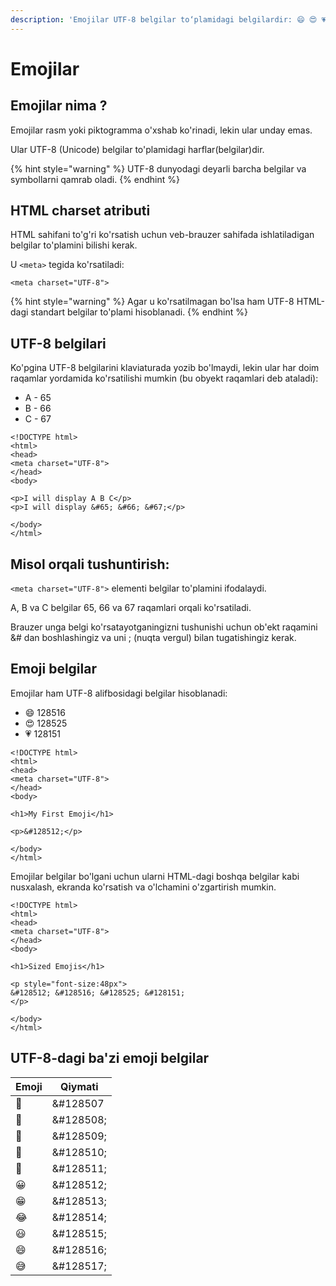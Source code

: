 ```yaml
---
description: 'Emojilar UTF-8 belgilar to‘plamidagi belgilardir: 😄 😍 💗'
---
```


# Emojilar

## Emojilar nima ?

Emojilar rasm yoki piktogramma o'xshab ko'rinadi, lekin ular unday emas.

Ular UTF-8 (Unicode) belgilar to'plamidagi harflar(belgilar)dir.

{% hint style="warning" %}
UTF-8 dunyodagi deyarli barcha belgilar va symbollarni qamrab oladi.
{% endhint %}

## HTML charset atributi

HTML sahifani to'g'ri ko'rsatish uchun veb-brauzer sahifada ishlatiladigan belgilar to'plamini bilishi kerak.

U `<meta>` tegida ko'rsatiladi:

```
<meta charset="UTF-8">
```

{% hint style="warning" %}
Agar u ko'rsatilmagan bo'lsa ham UTF-8 HTML-dagi standart belgilar to'plami hisoblanadi.
{% endhint %}

## UTF-8 belgilari

Ko'pgina UTF-8 belgilarini klaviaturada yozib bo'lmaydi, lekin ular har doim raqamlar yordamida ko'rsatilishi mumkin (bu obyekt raqamlari deb ataladi):

* A - 65
* B - 66
* C - 67

```
<!DOCTYPE html>
<html>
<head>
<meta charset="UTF-8">
</head>
<body>

<p>I will display A B C</p>
<p>I will display &#65; &#66; &#67;</p>

</body>
</html> 
```

## Misol orqali tushuntirish:

`<meta charset="UTF-8">` elementi belgilar to'plamini ifodalaydi.

A, B va C belgilar 65, 66 va 67 raqamlari orqali ko'rsatiladi.

Brauzer unga belgi ko'rsatayotganingizni tushunishi uchun ob'ekt raqamini \&# dan boshlashingiz va uni ; (nuqta vergul) bilan tugatishingiz kerak.

## Emoji belgilar

Emojilar ham UTF-8 alifbosidagi belgilar hisoblanadi:

* 😄 128516
* 😍 128525
* 💗 128151

```
<!DOCTYPE html>
<html>
<head>
<meta charset="UTF-8">
</head>
<body>

<h1>My First Emoji</h1>

<p>&#128512;</p>

</body>
</html> 
```

Emojilar belgilar bo'lgani uchun ularni HTML-dagi boshqa belgilar kabi nusxalash, ekranda ko'rsatish va o'lchamini o'zgartirish mumkin.

```
<!DOCTYPE html>
<html>
<head>
<meta charset="UTF-8">
</head>
<body>

<h1>Sized Emojis</h1>

<p style="font-size:48px">
&#128512; &#128516; &#128525; &#128151;
</p>

</body>
</html> 
```

## UTF-8-dagi ba'zi emoji belgilar

| Emoji | Qiymati    |
| ----- | ---------- |
| 🗻    | \&#128507  |
| 🗼    | \&#128508; |
| 🗽    | \&#128509; |
| 🗾    | \&#128510; |
| 🗿    | \&#128511; |
| 😀    | \&#128512; |
| 😁    | \&#128513; |
| 😂    | \&#128514; |
| 😃    | \&#128515; |
| 😄    | \&#128516; |
| 😅    | \&#128517; |
